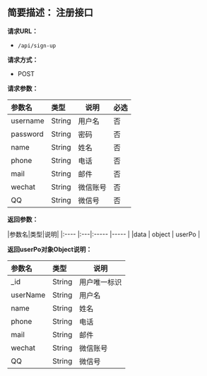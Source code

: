 **简要描述：** 
注册接口
- 

**请求URL：** 
- ` /api/sign-up `
  
**请求方式：**
- POST 

**请求参数：** 

|参数名|类型|说明| 必选 |
|:---- |:----- |-----  |-----|
|username |String   |用户名     |否|
|password |String   |密码     |否|
|name |String   |姓名    |否|
|phone |String   |电话    |否|
|mail |String   |邮件    |否|
|wechat |String   |微信账号    |否|
|QQ |String   |微信号    |否|

**返回参数：** 

|参数名|类型|说明|
|:----    |:---|:----- |-----   |
|data | object   |   userPo    |


**返回userPo对象Object说明：** 

|参数名|类型|说明|
|:---- |:----- |-----  |
|_id   |String   |用户唯一标识       |
|userName |String   |用户名     |
|name |String   |姓名    |
|phone |String   |电话    |
|mail |String   |邮件    |
|wechat |String   |微信账号    |
|QQ |String   |微信号    |





